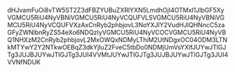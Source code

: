 dHJvamFuOi8vTW5ST2Z3dFBZYUBuZXRlYXN5LmdhOjI4OTMxI1JlbGF5XyVGMCU5RiU4NyVBNiVGMCU5RiU4NyVCQUFVLSVGMCU5RiU4NyVBNiVGMCU5RiU4NyVCQUFVXzAxCnRyb2phbjovL3NoYXJlY2VudHJlQHNncC5zaGFyZWNlbnRyZS54eXo6NDQzIyVGMCU5RiU4NyVCOCVGMCU5RiU4NyVBQ1NHXzM2CnRyb2phbjovL2MxOWQxNDMyLThiM2UtNDgxOC04ODM3LTNkMTYwY2Y2NTkwOEBqZ3dkYjIuZ2FveC5tbDo0NDMjUmVsYXlfJUYwJTlGJTg3JUJBJUYwJTlGJTg3JUI4VVMtJUYwJTlGJTg3JUJBJUYwJTlGJTg3JUI4VVNfNDUK